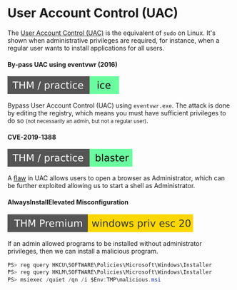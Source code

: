 # User Account Control (UAC)

<div class="row row-cols-lg-2"><div>

The [User Account Control (UAC)](/operating-systems/windows/_knowledge/index.md#permissions-and-users) is the equivalent of `sudo` on Linux. It's shown when administrative privileges are required, for instance, when a regular user wants to install applications for all users.

#### By-pass UAC using eventvwr (2016)

[![blaster](../../../_badges/thm-p/ice.svg)](https://tryhackme.com/room/blaster)

Bypass User Account Control (UAC) using `eventvwr.exe`. The attack is done by editing the registry, which means you must have sufficient privileges to do so <small>(not necessarily an admin, but not a regular user)</small>.

#### CVE-2019-1388

[![blaster](../../../_badges/thm-p/blaster.svg)](https://tryhackme.com/room/blaster)

A [flaw](https://github.com/nobodyatall648/CVE-2019-1388) in UAC allows users to open a browser as Administrator, which can be further exploited allowing us to start a shell as Administrator.
</div><div>

#### AlwaysInstallElevated Misconfiguration

[![windowsprivesc20](../../../_badges/thmp/windowsprivesc20.svg)](https://tryhackme.com/room/windowsprivesc20)

If an admin allowed programs to be installed without administrator privileges, then we can install a malicious program.

```java
PS> reg query HKCU\SOFTWARE\Policies\Microsoft\Windows\Installer
PS> reg query HKLM\SOFTWARE\Policies\Microsoft\Windows\Installer
PS> msiexec /quiet /qn /i $Env:TMP\malicious.msi
```
</div></div>